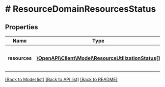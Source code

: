 # # ResourceDomainResourcesStatus

## Properties

Name | Type | Description | Notes
------------ | ------------- | ------------- | -------------
**resources** | [**\OpenAPI\Client\Model\ResourceUtilizationStatus[]**](ResourceUtilizationStatus.md) | The utilization/limit for resource types |

[[Back to Model list]](../../README.md#models) [[Back to API list]](../../README.md#endpoints) [[Back to README]](../../README.md)
